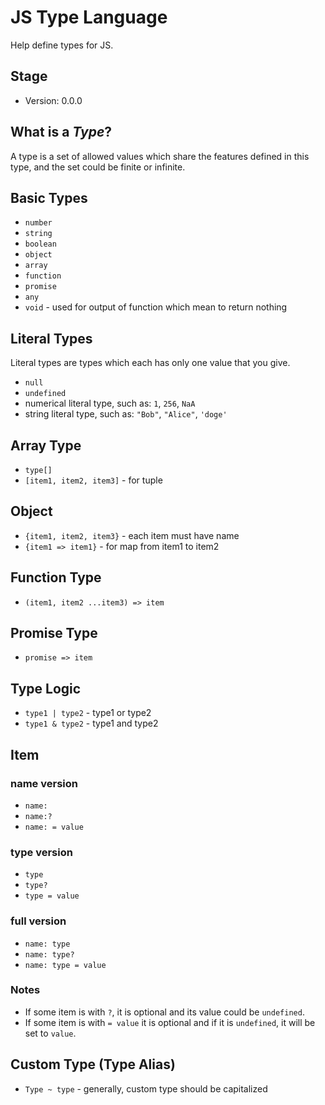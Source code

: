 # JS Type Language

Help define types for JS.

## Stage

- Version: 0.0.0

## What is a *Type*?

A type is a set of allowed values which share the features defined in this type, and the set could be finite or infinite.

## Basic Types

- `number`
- `string`
- `boolean`
- `object`
- `array`
- `function`
- `promise`
- `any`
- `void` - used for output of function which mean to return nothing

## Literal Types

Literal types are types which each has only one value that you give.

- `null`
- `undefined`
- numerical literal type, such as: `1`, `256`, `NaA`
- string literal type, such as: `"Bob"`, `"Alice"`, `'doge'`

## Array Type

- `type[]`
- `[item1, item2, item3]` - for tuple

## Object

- `{item1, item2, item3}` - each item must have name
- `{item1 => item1}` - for map from item1 to item2

## Function Type

- `(item1, item2 ...item3) => item`

## Promise Type

- `promise => item`

## Type Logic

- `type1 | type2` - type1 or type2
- `type1 & type2` - type1 and type2

## Item

### name version

- `name:`
- `name:?`
- `name: = value`

### type version

- `type`
- `type?`
- `type = value`

### full version

- `name: type`
- `name: type?`
- `name: type = value`

### Notes

- If some item is with `?`, it is optional and its value could be `undefined`.
- If some item is with `= value` it is optional and if it is `undefined`, it will be set to `value`.

## Custom Type (Type Alias)

- `Type ~ type` - generally, custom type should be capitalized
